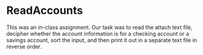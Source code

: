 # ReadAccounts

This was an in-class assignment. Our task was to read the attach text file, decipher whether the account information is for a checking account or a savings account, sort the input, and then print it out in a separate text file in reverse order.
